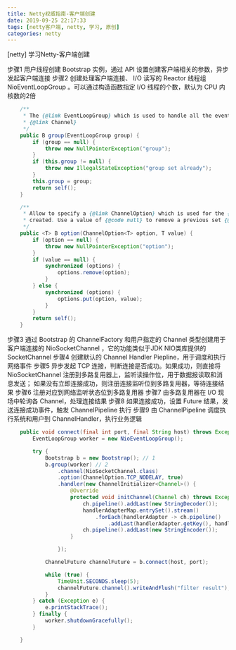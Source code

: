 ```yaml
---
title: Netty权威指南-客户端创建
date: 2019-09-25 22:17:33
tags: [netty客户端, netty, 学习, 原创]
categories: netty
---
```


[netty] 学习Netty-客户端创建

<!-- more -->

步骤1 用户线程创建 Bootstrap 实例，通过 API 设置创建客户端相关的参数，异步发起客户端连接
步骤2 创建处理客户端连接、 I/O 读写的 Reactor 线程组 NioEventLoopGroup 。可以通过构造函数指定 I/O 线程的个数，默认为 CPU 内核数的2倍

```java
    /**
     * The {@link EventLoopGroup} which is used to handle all the events for the to-be-created
     * {@link Channel}
     */
    public B group(EventLoopGroup group) {
        if (group == null) {
            throw new NullPointerException("group");
        }
        if (this.group != null) {
            throw new IllegalStateException("group set already");
        }
        this.group = group;
        return self();
    }
```

```java
    /**
     * Allow to specify a {@link ChannelOption} which is used for the {@link Channel} instances once they got
     * created. Use a value of {@code null} to remove a previous set {@link ChannelOption}.
     */
    public <T> B option(ChannelOption<T> option, T value) {
        if (option == null) {
            throw new NullPointerException("option");
        }
        if (value == null) {
            synchronized (options) {
                options.remove(option);
            }
        } else {
            synchronized (options) {
                options.put(option, value);
            }
        }
        return self();
    }
```

步骤3 通过 Bootstrap 的 ChannelFactory 和用户指定的 Channel 类型创建用于客户端连接的 NioSocketChannel ，它的功能类似于JDK NIO类库提供的 SocketChannel
步骤4 创建默认的 Channel Handler Piepline，用于调度和执行网络事件
步骤5 异步发起 TCP 连接，判断连接是否成功。如果成功，则直接将 NioSocketChannel 注册到多路复用器上，监听读操作位，用于数据报读取和消息发送；
如果没有立即连接成功，则注册连接监听位到多路复用器，等待连接结果
步骤6 注册对应到网络监听状态位到多路复用器
步骤7 由多路复用器在 I/O 现场中轮询各 Channel，处理连接结果
步骤8 如果连接成功，设置 Future 结果，发送连接成功事件，触发 ChannelPipeline 执行
步骤9 由 ChannelPipeline 调度执行系统和用户到 ChannelHandler，执行业务逻辑

```java
    public void connect(final int port, final String host) throws Exception {
        EventLoopGroup worker = new NioEventLoopGroup();

        try {
            Bootstrap b = new Bootstrap(); // 1
            b.group(worker) // 2
                .channel(NioSocketChannel.class)
                .option(ChannelOption.TCP_NODELAY, true)
                .handler(new ChannelInitializer<Channel>() {
                    @Override
                    protected void initChannel(Channel ch) throws Exception {
                        ch.pipeline().addLast(new StringDecoder());
                        handlerAdapterMap.entrySet().stream()
                            .forEach(handlerAdapter -> ch.pipeline()
                                .addLast(handlerAdapter.getKey(), handlerAdapter.getValue()));
                        ch.pipeline().addLast(new StringEncoder());
                    }

                });

            ChannelFuture channelFuture = b.connect(host, port);

            while (true) {
                TimeUnit.SECONDS.sleep(5);
                channelFuture.channel().writeAndFlush("filter result");
            }
        } catch (Exception e) {
            e.printStackTrace();
        } finally {
            worker.shutdownGracefully();
        }

    }
```